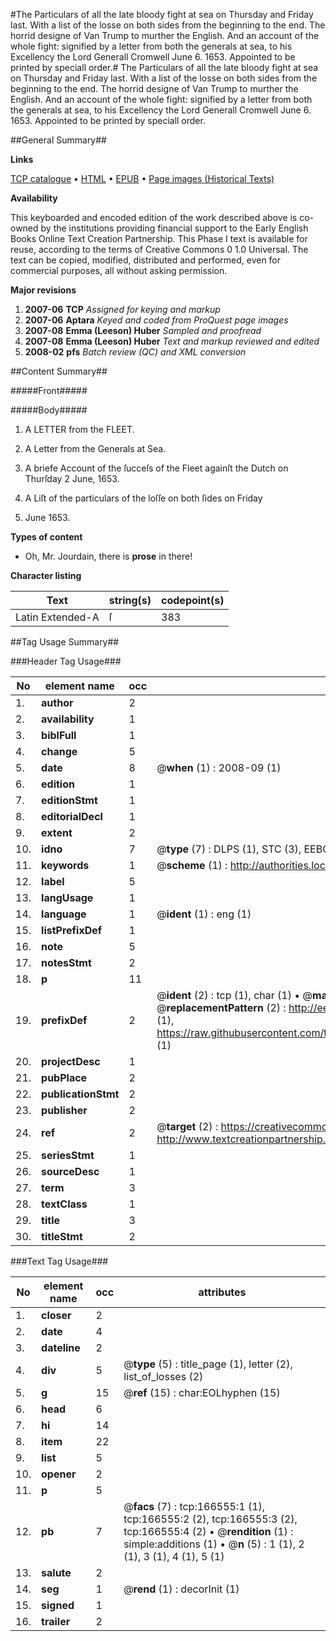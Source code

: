 #The Particulars of all the late bloody fight at sea on Thursday and Friday last. With a list of the losse on both sides from the beginning to the end. The horrid designe of Van Trump to murther the English. And an account of the whole fight: signified by a letter from both the generals at sea, to his Excellency the Lord Generall Cromwell June 6. 1653. Appointed to be printed by speciall order.#
The Particulars of all the late bloody fight at sea on Thursday and Friday last. With a list of the losse on both sides from the beginning to the end. The horrid designe of Van Trump to murther the English. And an account of the whole fight: signified by a letter from both the generals at sea, to his Excellency the Lord Generall Cromwell June 6. 1653. Appointed to be printed by speciall order.

##General Summary##

**Links**

[TCP catalogue](http://www.ota.ox.ac.uk/tcp/)  • 
[HTML](http://tei.it.ox.ac.uk/tcp/Texts-HTML/free/A91/A91500.html)  • 
[EPUB](http://tei.it.ox.ac.uk/tcp/Texts-EPUB/free/A91/A91500.epub) • 
[Page images (Historical Texts)](https://data.historicaltexts.jisc.ac.uk/view?pubId=eebo-99872255e&pageId=eebo-99872255e-166555-1)

**Availability**

This keyboarded and encoded edition of the
	       work described above is co-owned by the institutions
	       providing financial support to the Early English Books
	       Online Text Creation Partnership. This Phase I text is
	       available for reuse, according to the terms of Creative
	       Commons 0 1.0 Universal. The text can be copied,
	       modified, distributed and performed, even for
	       commercial purposes, all without asking permission.

**Major revisions**

1. __2007-06__ __TCP__ *Assigned for keying and markup*
1. __2007-06__ __Aptara__ *Keyed and coded from ProQuest page images*
1. __2007-08__ __Emma (Leeson) Huber__ *Sampled and proofread*
1. __2007-08__ __Emma (Leeson) Huber__ *Text and markup reviewed and edited*
1. __2008-02__ __pfs__ *Batch review (QC) and XML conversion*

##Content Summary##

#####Front#####

#####Body#####

1. A
LETTER
from the FLEET.

1. A Letter from the Generals at Sea.

1. A briefe Account of the ſucceſs of the Fleet againſt the
Dutch on Thurſday 2 June, 1653.

1. A Liſt of the particulars of the loſſe on both ſides on Friday
3. June 1653.

**Types of content**

  * Oh, Mr. Jourdain, there is **prose** in there!

**Character listing**


|Text|string(s)|codepoint(s)|
|---|---|---|
|Latin Extended-A|ſ|383|

##Tag Usage Summary##

###Header Tag Usage###

|No|element name|occ|attributes|
|---|---|---|---|
|1.|__author__|2||
|2.|__availability__|1||
|3.|__biblFull__|1||
|4.|__change__|5||
|5.|__date__|8| @__when__ (1) : 2008-09 (1)|
|6.|__edition__|1||
|7.|__editionStmt__|1||
|8.|__editorialDecl__|1||
|9.|__extent__|2||
|10.|__idno__|7| @__type__ (7) : DLPS (1), STC (3), EEBO-CITATION (1), PROQUEST (1), VID (1)|
|11.|__keywords__|1| @__scheme__ (1) : http://authorities.loc.gov/ (1)|
|12.|__label__|5||
|13.|__langUsage__|1||
|14.|__language__|1| @__ident__ (1) : eng (1)|
|15.|__listPrefixDef__|1||
|16.|__note__|5||
|17.|__notesStmt__|2||
|18.|__p__|11||
|19.|__prefixDef__|2| @__ident__ (2) : tcp (1), char (1)  •  @__matchPattern__ (2) : ([0-9\-]+):([0-9IVX]+) (1), (.+) (1)  •  @__replacementPattern__ (2) : http://eebo.chadwyck.com/downloadtiff?vid=$1&page=$2 (1), https://raw.githubusercontent.com/textcreationpartnership/Texts/master/tcpchars.xml#$1 (1)|
|20.|__projectDesc__|1||
|21.|__pubPlace__|2||
|22.|__publicationStmt__|2||
|23.|__publisher__|2||
|24.|__ref__|2| @__target__ (2) : https://creativecommons.org/publicdomain/zero/1.0/ (1), http://www.textcreationpartnership.org/docs/. (1)|
|25.|__seriesStmt__|1||
|26.|__sourceDesc__|1||
|27.|__term__|3||
|28.|__textClass__|1||
|29.|__title__|3||
|30.|__titleStmt__|2||


###Text Tag Usage###

|No|element name|occ|attributes|
|---|---|---|---|
|1.|__closer__|2||
|2.|__date__|4||
|3.|__dateline__|2||
|4.|__div__|5| @__type__ (5) : title_page (1), letter (2), list_of_losses (2)|
|5.|__g__|15| @__ref__ (15) : char:EOLhyphen (15)|
|6.|__head__|6||
|7.|__hi__|14||
|8.|__item__|22||
|9.|__list__|5||
|10.|__opener__|2||
|11.|__p__|5||
|12.|__pb__|7| @__facs__ (7) : tcp:166555:1 (1), tcp:166555:2 (2), tcp:166555:3 (2), tcp:166555:4 (2)  •  @__rendition__ (1) : simple:additions (1)  •  @__n__ (5) : 1 (1), 2 (1), 3 (1), 4 (1), 5 (1)|
|13.|__salute__|2||
|14.|__seg__|1| @__rend__ (1) : decorInit (1)|
|15.|__signed__|1||
|16.|__trailer__|2||
